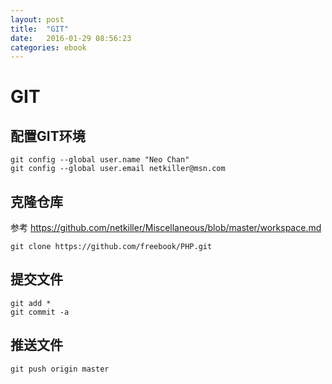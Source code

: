 ```yaml
---
layout: post
title:  "GIT"
date:   2016-01-29 08:56:23
categories: ebook
---
```


GIT
===

配置GIT环境
-----------

    git config --global user.name "Neo Chan"
    git config --global user.email netkiller@msn.com
    
克隆仓库
-------
参考 https://github.com/netkiller/Miscellaneous/blob/master/workspace.md

    git clone https://github.com/freebook/PHP.git
    
提交文件
-------

    git add *
    git commit -a

推送文件
-------

    git push origin master
